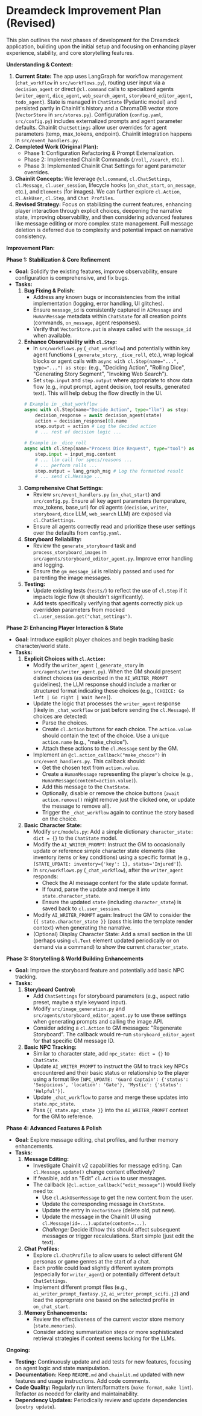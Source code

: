 # Dreamdeck Improvement Plan (Revised)

This plan outlines the next phases of development for the Dreamdeck application, building upon the initial setup and focusing on enhancing player experience, stability, and core storytelling features.

**Understanding & Context:**

1.  **Current State:** The app uses LangGraph for workflow management (`chat_workflow` in `src/workflows.py`), routing user input via a `decision_agent` or direct `@cl.command` calls to specialized agents (`writer_agent`, `dice_agent`, `web_search_agent`, `storyboard_editor_agent`, `todo_agent`). State is managed in `ChatState` (Pydantic model) and persisted partly in Chainlit's history and a ChromaDB vector store (`VectorStore` in `src/stores.py`). Configuration (`config.yaml`, `src/config.py`) includes externalized prompts and agent parameter defaults. Chainlit `ChatSettings` allow user overrides for agent parameters (temp, max_tokens, endpoint). Chainlit integration happens in `src/event_handlers.py`.
2.  **Completed Work (Original Plan):**
    *   Phase 1: Configuration Refactoring & Prompt Externalization.
    *   Phase 2: Implemented Chainlit Commands (`/roll`, `/search`, etc.).
    *   Phase 3: Implemented Chainlit Chat Settings for agent parameter overrides.
3.  **Chainlit Concepts:** We leverage `@cl.command`, `cl.ChatSettings`, `cl.Message`, `cl.user_session`, lifecycle hooks (`on_chat_start`, `on_message`, etc.), and `Elements` (for images). We can further explore `cl.Action`, `cl.AskUser`, `cl.Step`, and `Chat Profiles`.
4.  **Revised Strategy:** Focus on stabilizing the current features, enhancing player interaction through explicit choices, deepening the narrative state, improving observability, and then considering advanced features like message editing or more complex state management. Full message deletion is deferred due to complexity and potential impact on narrative consistency.

**Improvement Plan:**

**Phase 1: Stabilization & Core Refinement**

*   **Goal:** Solidify the existing features, improve observability, ensure configuration is comprehensive, and fix bugs.
*   **Tasks:**
    1.  **Bug Fixing & Polish:**
        *   Address any known bugs or inconsistencies from the initial implementation (logging, error handling, UI glitches).
        *   Ensure `message_id` is consistently captured in `AIMessage` and `HumanMessage` metadata within `ChatState` for all creation points (commands, `on_message`, agent responses).
        *   Verify that `VectorStore.put` is always called with the `message_id` when available.
    2.  **Enhance Observability with `cl.Step`:**
        *   In `src/workflows.py` (`_chat_workflow`) and potentially within key agent functions (`_generate_story`, `_dice_roll`, etc.), wrap logical blocks or agent calls with `async with cl.Step(name="...", type="...") as step:` (e.g., "Deciding Action", "Rolling Dice", "Generating Story Segment", "Invoking Web Search").
        *   Set `step.input` and `step.output` where appropriate to show data flow (e.g., input prompt, agent decision, tool results, generated text). This will help debug the flow directly in the UI.
        ```python
        # Example in _chat_workflow
        async with cl.Step(name="Decide Action", type="llm") as step:
            decision_response = await decision_agent(state)
            action = decision_response[0].name
            step.output = action # Log the decided action
            # ... rest of decision logic ...

        # Example in _dice_roll
        async with cl.Step(name="Process Dice Request", type="tool") as step:
            step.input = input_msg.content
            # ... llm call for specs/reasons ...
            # ... perform rolls ...
            step.output = lang_graph_msg # Log the formatted result
            # ... send cl.Message ...
        ```
    3.  **Comprehensive Chat Settings:**
        *   Review `src/event_handlers.py` (`on_chat_start`) and `src/config.py`. Ensure all key agent parameters (temperature, max_tokens, base_url) for *all* agents (`decision`, `writer`, `storyboard`, `dice` LLM, `web_search` LLM) are exposed via `cl.ChatSettings`.
        *   Ensure all agents correctly read and prioritize these user settings over the defaults from `config.yaml`.
    4.  **Storyboard Reliability:**
        *   Review the `generate_storyboard` task and `process_storyboard_images` in `src/agents/storyboard_editor_agent.py`. Improve error handling and logging.
        *   Ensure the `gm_message_id` is reliably passed and used for parenting the image messages.
    5.  **Testing:**
        *   Update existing tests (`tests/`) to reflect the use of `cl.Step` if it impacts logic flow (it shouldn't significantly).
        *   Add tests specifically verifying that agents correctly pick up overridden parameters from mocked `cl.user_session.get("chat_settings")`.

**Phase 2: Enhancing Player Interaction & State**

*   **Goal:** Introduce explicit player choices and begin tracking basic character/world state.
*   **Tasks:**
    1.  **Explicit Choices with `cl.Action`:**
        *   Modify the `writer_agent` (`_generate_story` in `src/agents/writer_agent.py`). When the GM should present distinct choices (as described in the `AI_WRITER_PROMPT` guidelines), the LLM response should include a marker or structured format indicating these choices (e.g., `[CHOICE: Go left | Go right | Wait here]`).
        *   Update the logic that processes the `writer_agent` response (likely in `_chat_workflow` or just before sending the `cl.Message`). If choices are detected:
            *   Parse the choices.
            *   Create `cl.Action` buttons for each choice. The `action.value` should contain the text of the choice. Use a unique `action.name` (e.g., "make_choice").
            *   Attach these actions to the `cl.Message` sent by the GM.
        *   Implement an `@cl.action_callback("make_choice")` in `src/event_handlers.py`. This callback should:
            *   Get the chosen text from `action.value`.
            *   Create a `HumanMessage` representing the player's choice (e.g., `HumanMessage(content=action.value)`).
            *   Add this message to the `ChatState`.
            *   Optionally, disable or remove the choice buttons (`await action.remove()` might remove just the clicked one, or update the message to remove all).
            *   Trigger the `_chat_workflow` again to continue the story based on the choice.
    2.  **Basic Character State:**
        *   Modify `src/models.py`: Add a simple dictionary `character_state: dict = {}` to the `ChatState` model.
        *   Modify the `AI_WRITER_PROMPT`: Instruct the GM to occasionally update or reference simple character state elements (like inventory items or key conditions) using a specific format (e.g., `[STATE_UPDATE: inventory={'key': 1}, status='Injured']`).
        *   In `src/workflows.py` (`_chat_workflow`), after the `writer_agent` responds:
            *   Check the AI message content for the state update format.
            *   If found, parse the update and merge it into `state.character_state`.
            *   Ensure the updated `state` (including `character_state`) is saved back to `cl.user_session`.
        *   Modify `AI_WRITER_PROMPT` again: Instruct the GM to consider the `{{ state.character_state }}` (pass this into the template render context) when generating the narrative.
        *   (Optional) Display Character State: Add a small section in the UI (perhaps using `cl.Text` element updated periodically or on demand via a command) to show the current `character_state`.

**Phase 3: Storytelling & World Building Enhancements**

*   **Goal:** Improve the storyboard feature and potentially add basic NPC tracking.
*   **Tasks:**
    1.  **Storyboard Control:**
        *   Add `ChatSettings` for storyboard parameters (e.g., aspect ratio preset, maybe a style keyword input).
        *   Modify `src/image_generation.py` and `src/agents/storyboard_editor_agent.py` to use these settings when generating prompts and calling the image API.
        *   Consider adding a `cl.Action` to GM messages: "Regenerate Storyboard". The callback would re-run `storyboard_editor_agent` for that specific GM message ID.
    2.  **Basic NPC Tracking:**
        *   Similar to character state, add `npc_state: dict = {}` to `ChatState`.
        *   Update `AI_WRITER_PROMPT` to instruct the GM to track key NPCs encountered and their basic status or relationship to the player using a format like `[NPC_UPDATE: 'Guard Captain': {'status': 'Suspicious', 'location': 'Gate'}, 'Mystic': {'status': 'Helpful'}]`.
        *   Update `_chat_workflow` to parse and merge these updates into `state.npc_state`.
        *   Pass `{{ state.npc_state }}` into the `AI_WRITER_PROMPT` context for the GM to reference.

**Phase 4: Advanced Features & Polish**

*   **Goal:** Explore message editing, chat profiles, and further memory enhancements.
*   **Tasks:**
    1.  **Message Editing:**
        *   Investigate Chainlit v2 capabilities for message editing. Can `cl.Message.update()` change content effectively?
        *   If feasible, add an "Edit" `cl.Action` to user messages.
        *   The callback (`@cl.action_callback("edit_message")`) would likely need to:
            *   Use `cl.AskUserMessage` to get the new content from the user.
            *   Update the corresponding message in `ChatState`.
            *   Update the entry in `VectorStore` (delete old, put new).
            *   Update the message in the Chainlit UI using `cl.Message(id=...).update(content=...)`.
            *   *Challenge:* Decide if/how this should affect subsequent messages or trigger recalculations. Start simple (just edit the text).
    2.  **Chat Profiles:**
        *   Explore `cl.ChatProfile` to allow users to select different GM personas or game genres at the start of a chat.
        *   Each profile could load slightly different system prompts (especially for `writer_agent`) or potentially different default `ChatSettings`.
        *   Implement different prompt files (e.g., `ai_writer_prompt_fantasy.j2`, `ai_writer_prompt_scifi.j2`) and load the appropriate one based on the selected profile in `on_chat_start`.
    3.  **Memory Enhancements:**
        *   Review the effectiveness of the current vector store memory (`state.memories`).
        *   Consider adding summarization steps or more sophisticated retrieval strategies if context seems lacking for the LLMs.

**Ongoing:**

*   **Testing:** Continuously update and add tests for new features, focusing on agent logic and state manipulation.
*   **Documentation:** Keep `README.md` and `chainlit.md` updated with new features and usage instructions. Add code comments.
*   **Code Quality:** Regularly run linters/formatters (`make format`, `make lint`). Refactor as needed for clarity and maintainability.
*   **Dependency Updates:** Periodically review and update dependencies (`poetry update`).

